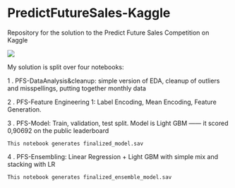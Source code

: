 # PredictFutureSales-Kaggle
Repository for the solution to the Predict Future Sales Competition on Kaggle

<img src="https:\\github.com\MelanieBierbaum\PredictFutureSales-Kaggle\blob\main\images\competition_logo.jpg">


My solution is split over four notebooks:

1 . PFS-DataAnalysis&cleanup: simple version of EDA, cleanup of outliers and misspellings, putting together monthly data

2 . PFS-Feature Engineering 1: Label Encoding, Mean Encoding, Feature Generation.

3 . PFS-Model: Train, validation, test split. Model is Light GBM —— it scored 0,90692 on the public leaderboard
    
    This notebook generates finalized_model.sav
    
4 . PFS-Ensembling: Linear Regression + Light GBM with simple mix and stacking with LR
    
    This notebook generates finalized_ensemble_model.sav
